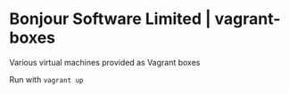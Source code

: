 # Bonjour Software Limited | vagrant-boxes
Various virtual machines provided as Vagrant boxes

Run with `vagrant up`
